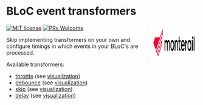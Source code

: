 # BLoC event transformers

[![MIT license](https://img.shields.io/badge/license-MIT-blue.svg)](./LICENSE)
[![PRs Welcome](https://img.shields.io/badge/PRs-welcome-brightgreen.svg)](.)
<img src="./doc/assets/monterail_logo.svg" alt="Monterail's logo" width="25%" height="100" align="right"/>

Skip implementing transformers on your own and
configure timings in which events in your BLoC's are processed.

Available transformers:

- [throttle](https://pub.dev/documentation/bloc_event_transformers/latest/bloc_event_transformers/throttle.html) (see [visualization](https://rxmarbles.com/#throttleTime))
- [debounce](https://pub.dev/documentation/bloc_event_transformers/latest/bloc_event_transformers/debounce.html) (see [visualization](https://rxmarbles.com/#debounceTime))
- [skip](https://pub.dev/documentation/bloc_event_transformers/latest/bloc_event_transformers/skip.html) (see [visualization](https://rxmarbles.com/#skip))
- [delay](https://pub.dev/documentation/bloc_event_transformers/latest/bloc_event_transformers/delay.html) (see [visualization](https://rxmarbles.com/#delay))
